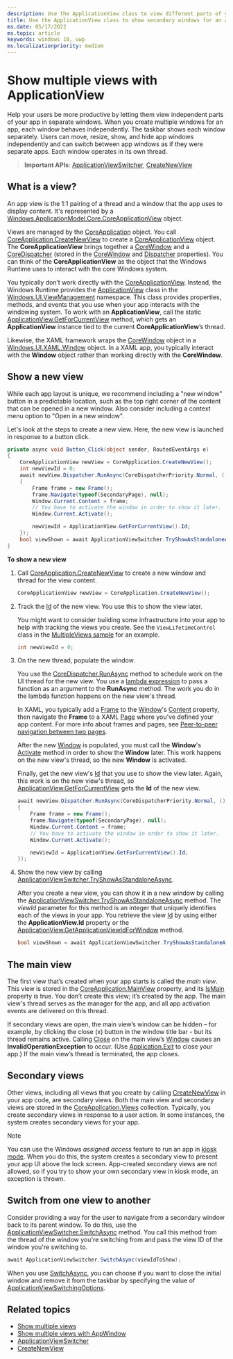 ```yaml
---
description: Use the ApplicationView class to view different parts of your app in separate windows.
title: Use the ApplicationView class to show secondary windows for an app
ms.date: 05/17/2022
ms.topic: article
keywords: windows 10, uwp
ms.localizationpriority: medium
---
```


# Show multiple views with ApplicationView

Help your users be more productive by letting them view independent parts of your app in separate windows. When you create multiple windows for an app, each window behaves independently. The taskbar shows each window separately. Users can move, resize, show, and hide app windows independently and can switch between app windows as if they were separate apps. Each window operates in its own thread.

> **Important APIs**: [ApplicationViewSwitcher](/uwp/api/Windows.UI.ViewManagement.ApplicationViewSwitcher), [CreateNewView](/uwp/api/windows.applicationmodel.core.coreapplication.createnewview)

## What is a view?

An app view is the 1:1 pairing of a thread and a window that the app uses to display content. It's represented by a [Windows.ApplicationModel.Core.CoreApplicationView](/uwp/api/Windows.ApplicationModel.Core.CoreApplicationView) object.

Views are managed by the [CoreApplication](/uwp/api/Windows.ApplicationModel.Core.CoreApplication) object. You call [CoreApplication.CreateNewView](/uwp/api/windows.applicationmodel.core.coreapplication.createnewview) to create a [CoreApplicationView](/uwp/api/Windows.ApplicationModel.Core.CoreApplicationView) object. The **CoreApplicationView** brings together a [CoreWindow](/uwp/api/Windows.UI.Core.CoreWindow) and a [CoreDispatcher](/uwp/api/Windows.UI.Core.CoreDispatcher) (stored in the [CoreWindow](/uwp/api/windows.applicationmodel.core.coreapplicationview.corewindow) and [Dispatcher](/uwp/api/windows.applicationmodel.core.coreapplicationview.dispatcher) properties). You can think of the **CoreApplicationView** as the object that the Windows Runtime uses to interact with the core Windows system.

You typically don’t work directly with the [CoreApplicationView](/uwp/api/Windows.ApplicationModel.Core.CoreApplicationView). Instead, the Windows Runtime provides the [ApplicationView](/uwp/api/Windows.UI.ViewManagement.ApplicationView) class in the [Windows.UI.ViewManagement](/uwp/api/Windows.UI.ViewManagement) namespace. This class provides properties, methods, and events that you use when your app interacts with the windowing system. To work with an **ApplicationView**, call the static [ApplicationView.GetForCurrentView](/uwp/api/windows.ui.viewmanagement.applicationview.getforcurrentview) method, which gets an **ApplicationView** instance tied to the current **CoreApplicationView**’s thread.

Likewise, the XAML framework wraps the [CoreWindow](/uwp/api/Windows.UI.Core.CoreWindow) object in a [Windows.UI.XAML.Window](/uwp/api/Windows.UI.Xaml.Window) object. In a XAML app, you typically interact with the **Window** object rather than working directly with the **CoreWindow**.

## Show a new view

While each app layout is unique, we recommend including a "new window" button in a predictable location, such as the top right corner of the content that can be opened in a new window. Also consider including a context menu option to "Open in a new window".

Let's look at the steps to create a new view. Here, the new view is launched in response to a button click.

```csharp
private async void Button_Click(object sender, RoutedEventArgs e)
{
    CoreApplicationView newView = CoreApplication.CreateNewView();
    int newViewId = 0;
    await newView.Dispatcher.RunAsync(CoreDispatcherPriority.Normal, () =>
    {
        Frame frame = new Frame();
        frame.Navigate(typeof(SecondaryPage), null);   
        Window.Current.Content = frame;
        // You have to activate the window in order to show it later.
        Window.Current.Activate();

        newViewId = ApplicationView.GetForCurrentView().Id;
    });
    bool viewShown = await ApplicationViewSwitcher.TryShowAsStandaloneAsync(newViewId);
}
```

**To show a new view**

1. Call [CoreApplication.CreateNewView](/uwp/api/windows.applicationmodel.core.coreapplication.createnewview) to create a new window and thread for the view content.

    ```csharp
    CoreApplicationView newView = CoreApplication.CreateNewView();
    ```

2. Track the [Id](/uwp/api/windows.ui.viewmanagement.applicationview.id) of the new view. You use this to show the view later.

    You might want to consider building some infrastructure into your app to help with tracking the views you create. See the `ViewLifetimeControl` class in the [MultipleViews sample](https://github.com/Microsoft/Windows-universal-samples/tree/master/Samples/MultipleViews) for an example.

    ```csharp
    int newViewId = 0;
    ```

3. On the new thread, populate the window.

    You use the [CoreDispatcher.RunAsync](/uwp/api/windows.ui.core.coredispatcher.runasync) method to schedule work on the UI thread for the new view. You use a [lambda expression](/dotnet/csharp/language-reference/operators/lambda-expressions) to pass a function as an argument to the **RunAsync** method. The work you do in the lambda function happens on the new view's thread.

    In XAML, you typically add a [Frame](/uwp/api/Windows.UI.Xaml.Controls.Frame) to the [Window](/uwp/api/Windows.UI.Xaml.Window)'s [Content](/uwp/api/windows.ui.xaml.window.content) property, then navigate the **Frame** to a XAML [Page](/uwp/api/Windows.UI.Xaml.Controls.Page) where you've defined your app content. For more info about frames and pages, see [Peer-to-peer navigation between two pages](../basics/navigate-between-two-pages.md).

    After the new [Window](/uwp/api/Windows.UI.Xaml.Window) is populated, you must call the **Window**'s [Activate](/uwp/api/windows.ui.xaml.window.activate) method in order to show the **Window** later. This work happens on the new view's thread, so the new **Window** is activated.

    Finally, get the new view's [Id](/uwp/api/windows.ui.viewmanagement.applicationview.id) that you use to show the view later. Again, this work is on the new view's thread, so [ApplicationView.GetForCurrentView](/uwp/api/windows.ui.viewmanagement.applicationview.getforcurrentview) gets the **Id** of the new view.

    ```csharp
    await newView.Dispatcher.RunAsync(CoreDispatcherPriority.Normal, () =>
    {
        Frame frame = new Frame();
        frame.Navigate(typeof(SecondaryPage), null);   
        Window.Current.Content = frame;
        // You have to activate the window in order to show it later.
        Window.Current.Activate();

        newViewId = ApplicationView.GetForCurrentView().Id;
    });
    ```

4. Show the new view by calling [ApplicationViewSwitcher.TryShowAsStandaloneAsync](/uwp/api/windows.ui.viewmanagement.applicationviewswitcher.tryshowasstandaloneasync).

    After you create a new view, you can show it in a new window by calling the [ApplicationViewSwitcher.TryShowAsStandaloneAsync](/uwp/api/windows.ui.viewmanagement.applicationviewswitcher.tryshowasstandaloneasync) method. The *viewId* parameter for this method is an integer that uniquely identifies each of the views in your app. You retrieve the view [Id](/uwp/api/windows.ui.viewmanagement.applicationview.id) by using either the **ApplicationView.Id** property or the [ApplicationView.GetApplicationViewIdForWindow](/uwp/api/windows.ui.viewmanagement.applicationview.getapplicationviewidforwindow) method.

    ```csharp
    bool viewShown = await ApplicationViewSwitcher.TryShowAsStandaloneAsync(newViewId);
    ```

## The main view

The first view that’s created when your app starts is called the *main view*. This view is stored in the [CoreApplication.MainView](/uwp/api/windows.applicationmodel.core.coreapplication.mainview) property, and its [IsMain](/uwp/api/windows.applicationmodel.core.coreapplicationview.ismain) property is true. You don’t create this view; it’s created by the app. The main view's thread serves as the manager for the app, and all app activation events are delivered on this thread.

If secondary views are open, the main view’s window can be hidden – for example, by clicking the close (x) button in the window title bar - but its thread remains active. Calling [Close](/uwp/api/windows.ui.xaml.window.close) on the main view’s [Window](/uwp/api/Windows.UI.Xaml.Window) causes an **InvalidOperationException** to occur. (Use [Application.Exit](/uwp/api/windows.ui.xaml.application.exit) to close your app.) If the main view’s thread is terminated, the app closes.

## Secondary views

Other views, including all views that you create by calling [CreateNewView](/uwp/api/windows.applicationmodel.core.coreapplication.createnewview) in your app code, are secondary views. Both the main view and secondary views are stored in the [CoreApplication.Views](/uwp/api/windows.applicationmodel.core.coreapplication.views) collection. Typically, you create secondary views in response to a user action. In some instances, the system creates secondary views for your app.

> [!NOTE]
> You can use the Windows *assigned access* feature to run an app in [kiosk mode](/windows/manage/set-up-a-device-for-anyone-to-use). When you do this, the system creates a secondary view to present your app UI above the lock screen. App-created secondary views are not allowed, so if you try to show your own secondary view in kiosk mode, an exception is thrown.

## Switch from one view to another

Consider providing a way for the user to navigate from a secondary window back to its parent window. To do this, use the [ApplicationViewSwitcher.SwitchAsync](/uwp/api/windows.ui.viewmanagement.applicationviewswitcher.switchasync) method. You call this method from the thread of the window you're switching from and pass the view ID of the window you're switching to.

```csharp
await ApplicationViewSwitcher.SwitchAsync(viewIdToShow);
```

When you use [SwitchAsync](/uwp/api/windows.ui.viewmanagement.applicationviewswitcher.switchasync), you can choose if you want to close the initial window and remove it from the taskbar by specifying the value of [ApplicationViewSwitchingOptions](/uwp/api/Windows.UI.ViewManagement.ApplicationViewSwitchingOptions).

## Related topics

- [Show multiple views](show-multiple-views.md)
- [Show multiple views with AppWindow](app-window.md)
- [ApplicationViewSwitcher](/uwp/api/Windows.UI.ViewManagement.ApplicationViewSwitcher)
- [CreateNewView](/uwp/api/windows.applicationmodel.core.coreapplication.createnewview)
